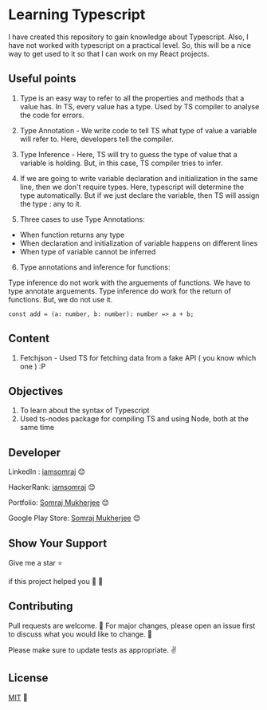 # Learning Typescript

I have created this repository to gain knowledge about Typescript. Also, I have not worked with typescript on a practical level. So, this will be a nice way to get used to it so that I can work on my React projects.

## Useful points

1. Type is an easy way to refer to all the properties and methods that a value has. In TS, every value has a type. Used by TS compiler to analyse the code for errors.

2. Type Annotation - We write code to tell TS what type of value a variable will refer to. Here, developers tell the compiler.

3. Type Inference - Here, TS will try to guess the type of value that a variable is holding. But, in this case, TS compiler tries to infer.

4. If we are going to write variable declaration and initialization in the same line, then we don't require types. Here, typescript will determine the type automatically. But if we just declare the variable, then TS will assign the type : any to it.

5. Three cases to use Type Annotations:

- When function returns any type
- When declaration and initialization of variable happens on different lines
- When type of variable cannot be inferred

6. Type annotations and inference for functions:

Type inference do not work with the arguements of functions. We have to type annotate arguements. Type inference do work for the return of functions. But, we do not use it.

```
const add = (a: number, b: number): number => a + b;
```

## Content

1. Fetchjson - Used TS for fetching data from a fake API ( you know which one ) :P

## Objectives

1. To learn about the syntax of Typescript
2. Used ts-nodes package for compiling TS and using Node, both at the same time

## Developer

LinkedIn : [iamsomraj](https://www.linkedin.com/in/iamsomraj/) 😊

HackerRank: [iamsomraj](https://www.hackerrank.com/iamsomraj?hr_r=1) 😊

Portfolio: [Somraj Mukherjee](https://iamsomraj.github.io/) 😊

Google Play Store: [Somraj Mukherjee](https://play.google.com/store/apps/developer?id=Somraj+Mukherjee) 😊

## Show Your Support

Give me a star ⭐

if this project helped you 👦 👧

## Contributing

Pull requests are welcome. 🤝 For major changes, please open an issue first to discuss what you would like to change. 🙏

Please make sure to update tests as appropriate. ✌

## License

[MIT](https://choosealicense.com/licenses/mit/) 📰
